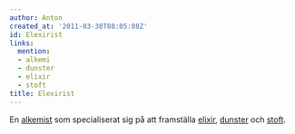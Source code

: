 ```yaml
---
author: Anton
created_at: '2011-03-30T08:05:08Z'
id: Elexirist
links:
  mention:
  - alkemi
  - dunster
  - elixir
  - stoft
title: Elexirist
---
```


En [alkemist] som specialiserat sig på att framställa [elixir], [dunster] och [stoft].

  [alkemist]: alkemi
  [elixir]: elixir
  [dunster]: dunster
  [stoft]: stoft
